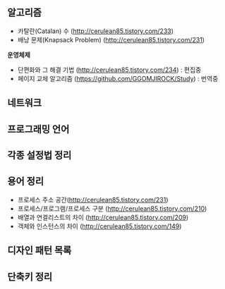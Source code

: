 ﻿**알고리즘**
-
- 카탈란(Catalan) 수 (http://cerulean85.tistory.com/233)
- 배낭 문제(Knapsack Problem) (http://cerulean85.tistory.com/231)

**운영체제**
- 단편화와 그 해결 기법 (http://cerulean85.tistory.com/234) : 편집중
- 페이지 교체 알고리즘 (https://github.com/GGOMJIROCK/Study) : 번역중

**네트워크**
-

**프로그래밍 언어**
-

**각종 설정법 정리**
-

**용어 정리**
-
- 프로세스 주소 공간(http://cerulean85.tistory.com/231)
- 프로세스/프로그램/프로세스 구분 (http://cerulean85.tistory.com/210)
- 배열과 연결리스트의 차이 (http://cerulean85.tistory.com/209)
- 객체와 인스턴스의 차이 (http://cerulean85.tistory.com/149)

**디자인 패턴 목록**
-

**단축키 정리**
-
